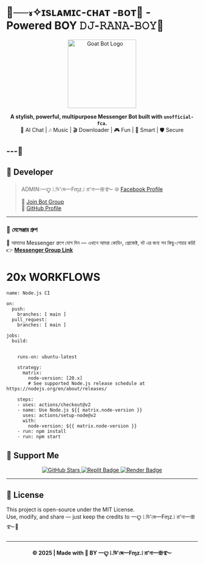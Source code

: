 <h1 align="ce="center">🤍──៵✧ɪsʟᴀᴍɪᴄ-ᴄʜᴀᴛ -ʙᴏᴛ🪽 - Powered BOY 𝙳𝙹-𝚁𝙰𝙽𝙰-𝙱𝙾𝚈💫</h1>

<p align="center">
  <img src="https://i.imgur.com/BWiFMTI.jpeg" width="180" alt="Goat Bot Logo"/>
</p>

<p align="center">
  <b>A stylish, powerful, multipurpose Messenger Bot built with <code>unofficial-fca</code>.</b><br>
  💬 AI Chat | 🎶 Music | 🎬 Downloader | 🎮 Fun | 🧠 Smart | 🛡️ Secure
</p>

---🩻
---

## 👑 Developer

> ADMIN:一ꨄ ⵂ.ডি'জে一Fɱz.ⵂ রা'না一ꕥ࿐
🌐 [Facebook Profile](https://www.facebook.com/share/1CsWuXZe6P/)  
💬 [Join Bot Group](https://m.me/j/AbbVSfeyPnr-13Js/)  
🧠 [GitHub Profile]()

---

### 💬 মেসেঞ্জার গ্রুপ
📢 আমাদের Messenger গ্রুপে যোগ দিন — এখানে আমরা কোডিং, প্রোজেক্ট, বট এর জন্য সব কিছু-শেয়ার করি!  
👉 [**Messenger Group Link**](https://m.me/j/AbbVSfeyPnr-13Js/)

# 20x WORKFLOWS 

```
name: Node.js CI

on:
  push:
    branches: [ main ]
  pull_request:
    branches: [ main ]

jobs:
  build:


    runs-on: ubuntu-latest

    strategy:
      matrix:
        node-version: [20.x]
        # See supported Node.js release schedule at https://nodejs.org/en/about/releases/

    steps:
    - uses: actions/checkout@v2
    - name: Use Node.js ${{ matrix.node-version }}
      uses: actions/setup-node@v2
      with:
        node-version: ${{ matrix.node-version }}
    - run: npm install
    - run: npm start
```

## 💖 Support Me

<p align="center">
  <a href="https://github.com/SAGOR-KINGx/JUST-WOW/stargazers">
    <img src="https://img.shields.io/github/stars/your-username/GoatBot-V2?style=social" alt="GitHub Stars"/>
  </a>
  <a href="https://replit.com/~">
    <img src="https://img.shields.io/badge/Host%20on-Replit-blue?style=flat-square&logo=replit" alt="Replit Badge"/>
  </a>
  <a href="https://render.com">
    <img src="https://img.shields.io/badge/Deploy%20on-Render-purple?style=flat-square&logo=render" alt="Render Badge"/>
  </a>
</p>

---

## 📜 License

This project is open-source under the MIT License.  
Use, modify, and share — just keep the credits to 一ꨄ ⵂ.ডি'জে一Fɱz.ⵂ রা'না一ꕥ࿐🤍

---

<p align="center">
  <b>© 2025 | Made with 💜 BY 一ꨄ ⵂ.ডি'জে一Fɱz.ⵂ রা'না一ꕥ࿐</b>
</p>
